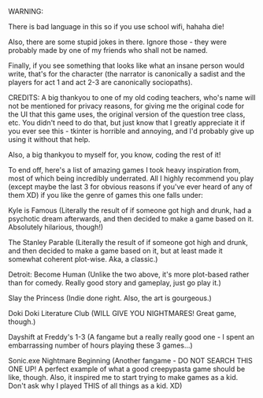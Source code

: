 WARNING:

There is bad language in this so if you use school wifi, hahaha die!

Also, there are some stupid jokes in there. Ignore those - they were probably made by one of my friends who shall not be named.

Finally, if you see something that looks like what an insane person would write, that's for the character (the narrator is canonically a sadist and the players for act 1 and act 2-3 are canonically sociopaths).


CREDITS:
A big thankyou to one of my old coding teachers, who's name will not be mentioned for privacy reasons, for giving me the original code for the UI that this game uses, the original version of the question tree class, etc. You didn't need to do that, but just know that I greatly appreciate it if you ever see this - tkinter is horrible and annoying, and I'd probably give up using it without that help.

Also, a big thankyou to myself for, you know, coding the rest of it!


To end off, here's a list of amazing games I took heavy inspiration from, most of which being incredibly underrated. All I highly recommend you play (except maybe the last 3 for obvious reasons if you've ever heard of any of them XD) if you like the genre of games this one falls under:

Kyle is Famous (Literally the result of if someone got high and drunk, had a psychotic dream afterwards, and then decided to make a game based on it. Absolutely hilarious, though!)

The Stanley Parable (Literally the result of if someone got high and drunk, and then decided to make a game based on it, but at least made it somewhat coherent plot-wise. Aka, a classic.)

Detroit: Become Human (Unlike the two above, it's more plot-based rather than for comedy. Really good story and gameplay, just go play it.)

Slay the Princess (Indie done right. Also, the art is gourgeous.)

Doki Doki Literature Club (WILL GIVE YOU NIGHTMARES! Great game, though.)

Dayshift at Freddy's 1-3 (A fangame but a really really good one - I spent an embarrassing number of hours playing these 3 games...)

Sonic.exe Nightmare Beginning (Another fangame - DO NOT SEARCH THIS ONE UP! A perfect example of what a good creepypasta game should be like, though. Also, it inspired me to start trying to make games as a kid. Don't ask why I played THIS of all things as a kid. XD)
